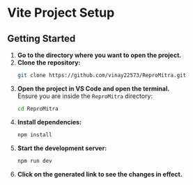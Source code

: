 # Vite Project Setup

## Getting Started

1. **Go to the directory where you want to open the project.**
2. **Clone the repository:**  
   ```bash
   git clone https://github.com/vinay22573/ReproMitra.git
   ```
3. **Open the project in VS Code and open the terminal.**  
   Ensure you are inside the `ReproMitra` directory:
   ```bash
   cd ReproMitra
   ```
4. **Install dependencies:**  
   ```bash
   npm install
   ```
5. **Start the development server:**  
   ```bash
   npm run dev
   ```
6. **Click on the generated link to see the changes in effect.**

